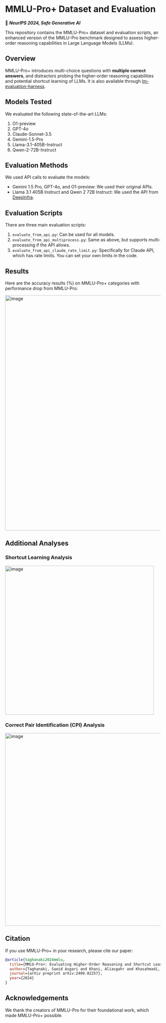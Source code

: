 # MMLU-Pro+ Dataset and Evaluation 
🔵 **_NeurIPS 2024, Safe Generative AI_** 



This repository contains the MMLU-Pro+ dataset and evaluation scripts, an enhanced version of the MMLU-Pro benchmark designed to assess higher-order reasoning capabilities in Large Language Models (LLMs).

## Overview

MMLU-Pro+ introduces multi-choice questions with **multiple correct answers**, and distractors probing the higher-order reasoning capabilities and potential shortcut learning of LLMs. It is also available through [lm-evaluation-harness](https://github.com/EleutherAI/lm-evaluation-harness/blob/a40fe42aae2a5232448495c7bb5bf76aef100309/lm_eval/tasks/mmlu-pro-plus/README.md#L4).

## Models Tested

We evaluated the following state-of-the-art LLMs:

1. O1-preview
2. GPT-4o
3. Claude-Sonnet-3.5
4. Gemini-1.5-Pro
5. Llama-3.1-405B-Instruct
6. Qwen-2-72B-Instruct

## Evaluation Methods

We used API calls to evaluate the models:

- Gemini 1.5 Pro, GPT-4o, and O1-preview: We used their original APIs.
- Llama 3.1 405B Instruct and Qwen 2 72B Instruct: We used the API from [DeepInfra](https://deepinfra.com/).

## Evaluation Scripts

There are three main evaluation scripts:

1. `evaluate_from_api.py`: Can be used for all models.
2. `evaluate_from_api_multiprocess.py`: Same as above, but supports multi-processing if the API allows.
3. `evaluate_from_api_claude_rate_limit.py`: Specifically for Claude API, which has rate limits. You can set your own limits in the code.

## Results

Here are the accuracy results (%) on MMLU-Pro+ categories with performance drop from MMLU-Pro:

<img width="759" alt="image" src="https://github.com/user-attachments/assets/889b7705-3ddd-4fea-86eb-dedf492075c3">


## Additional Analyses

### Shortcut Learning Analysis

<img width="481" alt="image" src="https://github.com/user-attachments/assets/a730681f-c68c-4122-ba70-3db47daf724d">


### Correct Pair Identification (CPI) Analysis

<img width="622" alt="image" src="https://github.com/user-attachments/assets/93638947-974d-4a90-9d84-eb991ae626fc">



## Citation

If you use MMLU-Pro+ in your research, please cite our paper:

```bibtex
@article{taghanaki2024mmlu,
  title={MMLU-Pro+: Evaluating Higher-Order Reasoning and Shortcut Learning in LLMs},
  author={Taghanaki, Saeid Asgari and Khani, Aliasgahr and Khasahmadi, Amir},
  journal={arXiv preprint arXiv:2409.02257},
  year={2024}
}
```


## Acknowledgements

We thank the creators of MMLU-Pro for their foundational work, which made MMLU-Pro+ possible.
